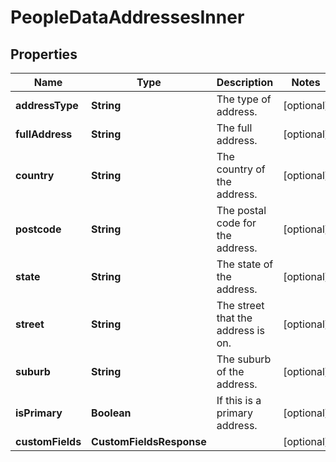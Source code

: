 

# PeopleDataAddressesInner


## Properties

| Name | Type | Description | Notes |
|------------ | ------------- | ------------- | -------------|
|**addressType** | **String** | The type of address. |  [optional] |
|**fullAddress** | **String** | The full address. |  [optional] |
|**country** | **String** | The country of the address. |  [optional] |
|**postcode** | **String** | The postal code for the address. |  [optional] |
|**state** | **String** | The state of the address. |  [optional] |
|**street** | **String** | The street that the address is on. |  [optional] |
|**suburb** | **String** | The suburb of the address. |  [optional] |
|**isPrimary** | **Boolean** | If this is a primary address. |  [optional] |
|**customFields** | **CustomFieldsResponse** |  |  [optional] |



